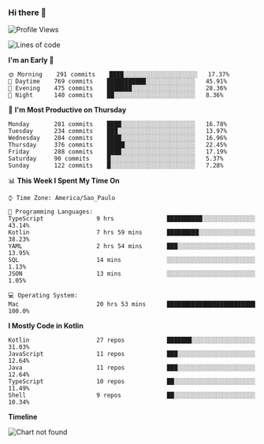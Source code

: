### Hi there 👋

<!--
**fernandonogueira/fernandonogueira** is a ✨ _special_ ✨ repository because its `README.md` (this file) appears on your GitHub profile.

Here are some ideas to get you started:

- 🔭 I’m currently working on ...
- 🌱 I’m currently learning ...
- 👯 I’m looking to collaborate on ...
- 🤔 I’m looking for help with ...
- 💬 Ask me about ...
- 📫 How to reach me: ...
- 😄 Pronouns: ...
- ⚡ Fun fact: ...
-->

<!--START_SECTION:waka-->
![Profile Views](http://img.shields.io/badge/Profile%20Views-0-blue)

![Lines of code](https://img.shields.io/badge/From%20Hello%20World%20I%27ve%20Written-591585%20lines%20of%20code-blue)

**I'm an Early 🐤** 

```text
🌞 Morning    291 commits    ████░░░░░░░░░░░░░░░░░░░░░   17.37% 
🌆 Daytime    769 commits    ███████████░░░░░░░░░░░░░░   45.91% 
🌃 Evening    475 commits    ███████░░░░░░░░░░░░░░░░░░   28.36% 
🌙 Night      140 commits    ██░░░░░░░░░░░░░░░░░░░░░░░   8.36%

```
📅 **I'm Most Productive on Thursday** 

```text
Monday       281 commits    ████░░░░░░░░░░░░░░░░░░░░░   16.78% 
Tuesday      234 commits    ███░░░░░░░░░░░░░░░░░░░░░░   13.97% 
Wednesday    284 commits    ████░░░░░░░░░░░░░░░░░░░░░   16.96% 
Thursday     376 commits    █████░░░░░░░░░░░░░░░░░░░░   22.45% 
Friday       288 commits    ████░░░░░░░░░░░░░░░░░░░░░   17.19% 
Saturday     90 commits     █░░░░░░░░░░░░░░░░░░░░░░░░   5.37% 
Sunday       122 commits    █░░░░░░░░░░░░░░░░░░░░░░░░   7.28%

```


📊 **This Week I Spent My Time On** 

```text
⌚︎ Time Zone: America/Sao_Paulo

💬 Programming Languages: 
TypeScript               9 hrs               ██████████░░░░░░░░░░░░░░░   43.14% 
Kotlin                   7 hrs 59 mins       █████████░░░░░░░░░░░░░░░░   38.23% 
YAML                     2 hrs 54 mins       ███░░░░░░░░░░░░░░░░░░░░░░   13.95% 
SQL                      14 mins             ░░░░░░░░░░░░░░░░░░░░░░░░░   1.13% 
JSON                     13 mins             ░░░░░░░░░░░░░░░░░░░░░░░░░   1.05%

💻 Operating System: 
Mac                      20 hrs 53 mins      █████████████████████████   100.0%

```

**I Mostly Code in Kotlin** 

```text
Kotlin                   27 repos            ███████░░░░░░░░░░░░░░░░░░   31.03% 
JavaScript               11 repos            ███░░░░░░░░░░░░░░░░░░░░░░   12.64% 
Java                     11 repos            ███░░░░░░░░░░░░░░░░░░░░░░   12.64% 
TypeScript               10 repos            ██░░░░░░░░░░░░░░░░░░░░░░░   11.49% 
Shell                    9 repos             ██░░░░░░░░░░░░░░░░░░░░░░░   10.34%

```


**Timeline**

![Chart not found](https://raw.githubusercontent.com/fernandonogueira/fernandonogueira/master/charts/bar_graph.png) 


<!--END_SECTION:waka-->
